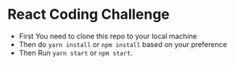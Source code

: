# React Coding Challenge

- First You need to clone this repo to your local machine
- Then do `yarn install` or `npm install` based on your preference
- Then Run `yarn start` or `npm start`.